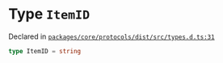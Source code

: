 # Type `ItemID`
Declared in [`packages/core/protocols/dist/src/types.d.ts:31`]()




```ts
type ItemID = string
```